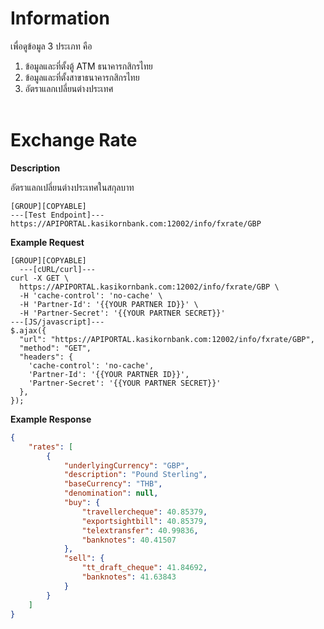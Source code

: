 ﻿# **Information**

เพื่อดูข้อมูล 3 ประเภท คือ

1. ข้อมูลและที่ตั้งตู้ ATM ธนาคารกสิกรไทย
2. ข้อมูลและที่ตั้งสาขาธนาคารกสิกรไทย
3. อัตราแลกเปลี่ยนต่างประเทศ
   <br />
   <br />

# Exchange Rate

**Description**

อัตราแลกเปลี่ยนต่างประเทศในสกุลบาท

```
[GROUP][COPYABLE]
---[Test Endpoint]---
https://APIPORTAL.kasikornbank.com:12002/info/fxrate/GBP
```

**Example Request**

```
[GROUP][COPYABLE]
  ---[cURL/curl]---
curl -X GET \
  https://APIPORTAL.kasikornbank.com:12002/info/fxrate/GBP \
  -H 'cache-control': 'no-cache' \
  -H 'Partner-Id': '{{YOUR PARTNER ID}}' \
  -H 'Partner-Secret': '{{YOUR PARTNER SECRET}}'
---[JS/javascript]---
$.ajax({
  "url": "https://APIPORTAL.kasikornbank.com:12002/info/fxrate/GBP",
  "method": "GET",
  "headers": {
    'cache-control': 'no-cache',
    'Partner-Id': '{{YOUR PARTNER ID}}',
    'Partner-Secret': '{{YOUR PARTNER SECRET}}'
  },
});
```

**Example Response**

```json
{
    "rates": [
        {
            "underlyingCurrency": "GBP",
            "description": "Pound Sterling",
            "baseCurrency": "THB",
            "denomination": null,
            "buy": {
                "travellercheque": 40.85379,
                "exportsightbill": 40.85379,
                "telextransfer": 40.99836,
                "banknotes": 40.41507
            },
            "sell": {
                "tt_draft_cheque": 41.84692,
                "banknotes": 41.63843
            }
        }
    ]
}
```
